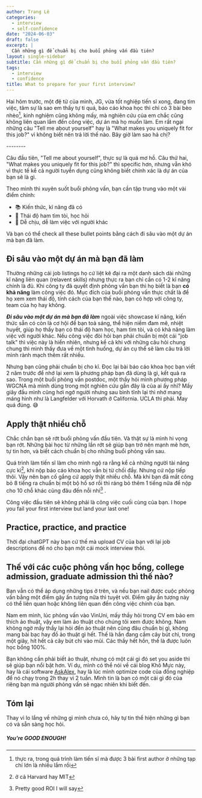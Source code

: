 ```yaml
---
author: Trang Lê
categories:
  - interview
  - self-confidence
date: "2024-06-03"
draft: false 
excerpt: | 
  Cần những gì để chuẩn bị cho buổi phỏng vấn đầu tiên?
layout: single-sidebar
subtitle: Cần những gì để chuẩn bị cho buổi phỏng vấn đầu tiên?
tags:
  - interview
  - confidence
title: What to prepare for your first interview?
---
```


Hai hôm trước, một đệ tử của mình, JG, vừa tốt nghiệp tiến sĩ xong, đang tìm việc, tâm sự là sao em thấy tự ti quá, báo cáo khoa học thì chỉ có 3 bài bèo nhèo[^1], kinh nghiệm cũng không mấy, mà nghiên cứu của em chắc cũng không liên quan lắm đến công việc, dự án mà họ muốn làm.
Em rất ngại những câu "Tell me about yourself" hay là "What makes you uniquely fit for this job?" vì không biết nên trả lời thế nào.
Bây giờ làm sao hả chị?

[^1]: thực ra, trong quá trình làm tiến sĩ mà được 3 bài first author ở những tạp chí lớn là nhiều lắm rồi

\-\-\-\-\-\-\--

Câu đầu tiên, "Tell me about yourself", thực sự là quá mơ hồ.
Câu thứ hai, "What makes you uniquely fit for this job?" thì specific hơn, nhưng vẫn khó vì thực tế kể cả người tuyển dụng cũng không biết chính xác là dự án của bạn sẽ là gì.

Theo mình thì xuyên suốt buổi phỏng vấn, bạn cần tập trung vào một vài điểm chính:

-   📚 Kiến thức, kĩ năng đã có
-   🐝 Thái độ ham tìm tòi, học hỏi
-   🍓 Dễ chịu, dễ làm việc với người khác

Và bạn có thể check all these bullet points bằng cách đi sâu vào một dự án mà bạn đã làm.

## Đi sâu vào một dự án mà bạn đã làm

Thường những cái job listings họ cứ liệt kê đại ra một danh sách dài những kĩ năng liên quan (relavent skills) nhưng thực ra bạn chỉ cần có 1-2 kĩ năng chính là đủ.
Khi công ty đã quyết định phỏng vấn bạn thì họ biết là bạn **có khả năng** làm công việc đó.
Mục đích của buổi phỏng vấn thực chất là để họ xem xem thái độ, tính cách của bạn thế nào, bạn có hợp với công ty, team của họ hay không.

***Đi sâu vào một dự án mà bạn đã làm*** ngoài việc showcase kĩ năng, kiến thức sẵn có còn là cơ hội để bạn toả sáng, thể hiện niềm đam mê, nhiệt huyết, giúp họ thấy bạn có thái độ ham học, ham tìm tòi, và có khả năng làm việc với người khác.
Nếu công việc đòi hỏi bạn phải chuẩn bị một cái "job talk" thì việc này là hiển nhiên, nhưng kể cả khi với những câu hỏi chung chung thì mình thấy đưa về một tình huống, dự án cụ thể sẽ làm câu trả lời mình rành mạch thêm rất nhiều.

Nhưng bạn cũng phải chuẩn bị cho kĩ.
Đọc lại bài báo cáo khoa học bạn viết 2 năm trước để nhớ lại xem là phương pháp bạn đã dùng là gì, kết quả ra sao.
Trong một buổi phỏng vấn postdoc, một thầy hỏi mình phương pháp WGCNA mà mình dùng trong một nghiên cứu gần đây là của ai ấy nhỉ?
Mấy giây đầu mình cũng hơi ngớ người nhưng sau bình tĩnh lại thì nhớ mang máng hình như là Langfelder với Horvath ở California.
UCLA thì phải.
May quá đúng.
😅

## Apply thật nhiều chỗ

Chắc chắn bạn sẽ rớt buổi phỏng vấn đầu tiên.
Và thật sự là mình hi vọng bạn rớt.
Những bài học từ những lần rớt sẽ giúp bạn trở nên mạnh mẽ hơn, tự tin hơn, và biết cách chuẩn bị cho những buổi phỏng vấn sau.

Quá trình làm tiến sĩ làm cho mình ngộ ra rằng kể cả những người tài năng cực kì[^2], khi nộp báo cáo khoa học vẫn bị từ chối đầy.
Nhưng cứ nộp tiếp thôi.
Vậy nên bạn cố gắng cứ apply thật nhiều chỗ.
Mà khi bạn đã mất công bỏ 8 tiếng ra chuẩn bị một bộ hồ sơ rồi thì ráng bỏ thêm 1 tiếng nữa để nộp cho 10 chỗ khác cũng đâu đến nỗi nhỉ[^3]
.

[^2]: ở cả Harvard hay MIT

[^3]: Pretty good ROI I will say

Công việc đầu tiên sẽ không phải là công việc cuối cùng của bạn.
I hope you fail your first interview but land your last one!

## Practice, practice, and practice

Thời đại chatGPT này bạn cứ thế mà upload CV của bạn với lại job descriptions để nó cho bạn một cái mock interview thôi.

## Thế với các cuộc phỏng vấn học bổng, college admission, graduate admission thì thế nào?

Bạn vẫn có thể áp dụng những tips ở trên, và nếu bạn nail được cuộc phỏng vấn bằng một điểm gây ấn tượng nữa thì tuyệt vời.
Điểm gây ấn tượng này có thể liên quan hoặc không liên quan đến công việc chính của bạn.

Nam em mình, lúc phỏng vấn vào VinUni, mấy thầy hỏi trong CV em bảo em thích ảo thuật, vậy em làm ảo thuật cho chúng tôi xem được không.
Nam không ngờ mấy thầy lại hỏi đến ảo thuật nên cũng đâu chuẩn bị gì, không mang bài bạc hay đồ ảo thuật gì hết.
Thế là hắn đang cầm cây bút chì, trong một giây, hít hết cả cây bút chì vào mũi.
Các thầy hết hồn, thế là được luôn học bổng 100%.

Bạn không cần phải biết ảo thuật, nhưng có một cái gì đó set you aside thì sẽ giúp bạn nổi bật hơn.
Ví dụ, mình có thể nói về cái blog Khô Mực này, hay là cái software [AskAlex](https://github.com/trangdata/askalex), hay là lúc mình optimize code của đồng nghiệp để nó chạy trong 2h thay vì 2 tuần.
Mình tin là bạn có một cái gì đó của riêng bạn mà người phỏng vấn sẽ ngạc nhiên khi biết đến.

## Tóm lại

Thay vì lo lắng về những gì mình chưa có, hãy tự tin thể hiện những gì bạn có và sẵn sàng học hỏi.

##### You're GOOD ENOUGH!
